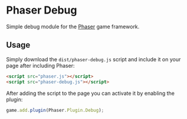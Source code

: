 # Phaser Debug

Simple debug module for the [Phaser][0] game framework.

[0]: https://github.com/photonstorm/phaser

## Usage

Simply download the `dist/phaser-debug.js` script and include it on your page after including Phaser:

```html
<script src="phaser.js"></script>
<script src="phaser-debug.js"></script>
```

After adding the script to the page you can activate it by enabling the plugin:

```js
game.add.plugin(Phaser.Plugin.Debug);
```
